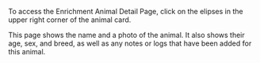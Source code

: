 To access the Enrichment Animal Detail Page, click on the elipses in the upper right corner of the animal card. 

This page shows the name and a photo of the animal. It also shows their age, sex, and breed, as well as any notes or logs that have been added for this animal. 
